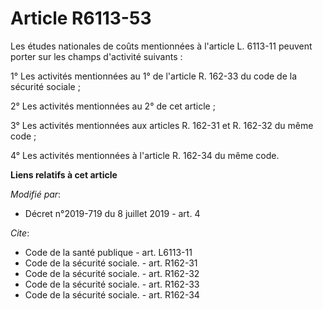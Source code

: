# Article R6113-53

Les études nationales de coûts mentionnées à l'article L. 6113-11 peuvent porter sur les champs d'activité suivants : 

1° Les activités mentionnées au 1° de l'article R. 162-33 du code de la sécurité sociale ; 

2° Les activités mentionnées au 2° de cet article ; 

3° Les activités mentionnées aux articles R. 162-31 et R. 162-32 du même code ; 

4° Les activités mentionnées à l'article R. 162-34 du même code.

**Liens relatifs à cet article**

_Modifié par_:

  - Décret n°2019-719 du 8 juillet 2019 - art. 4

_Cite_:

  - Code de la santé publique - art. L6113-11
  - Code de la sécurité sociale. - art. R162-31
  - Code de la sécurité sociale. - art. R162-32
  - Code de la sécurité sociale. - art. R162-33
  - Code de la sécurité sociale. - art. R162-34

